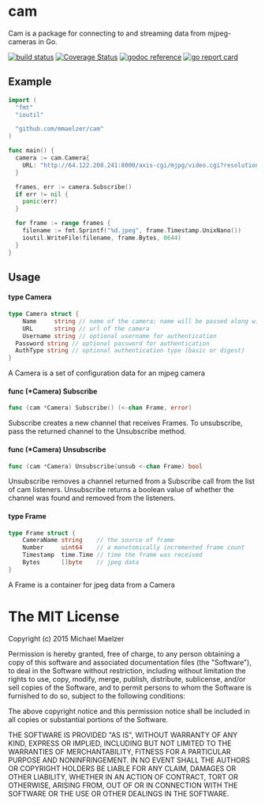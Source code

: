 cam
===

Cam is a package for connecting to and streaming data from mjpeg-cameras in Go.

[![build status](https://secure.travis-ci.org/mmaelzer/cam.png)](http://travis-ci.org/mmaelzer/cam)
[![Coverage Status](https://coveralls.io/repos/mmaelzer/cam/badge.svg?branch=master&service=github)](https://coveralls.io/github/mmaelzer/cam?branch=master)
[![godoc reference](https://godoc.org/github.com/mmaelzer/cam?status.png)](https://godoc.org/github.com/mmaelzer/cam)
[![go report card](https://goreportcard.com/badge/github.com/mmaelzer/cam)](https://goreportcard.com/badge/github.com/mmaelzer/cam)

## Example

```go
import (
  "fmt"
  "ioutil"

  "github.com/mmaelzer/cam"
)

func main() {
  camera := cam.Camera{
    URL: "http://64.122.208.241:8000/axis-cgi/mjpg/video.cgi?resolution=320x240"
  }

  frames, err := camera.Subscribe()
  if err != nil {
    panic(err)
  }

  for frame := range frames {
    filename := fmt.Sprintf("%d.jpeg", frame.Timestamp.UnixNano())
    ioutil.WriteFile(filename, frame.Bytes, 0644)
  }
}
```

## Usage

#### type Camera

```go
type Camera struct {
	Name     string // name of the camera; name will be passed along with frames
	URL      string // url of the camera
	Username string // optional username for authentication
  Password string // optional password for authentication
  AuthType string // optional authentication type (basic or digest)
}
```

A Camera is a set of configuration data for an mjpeg camera

#### func (*Camera) Subscribe

```go
func (cam *Camera) Subscribe() (<-chan Frame, error)
```
Subscribe creates a new channel that receives Frames. To unsubscribe, pass the
returned channel to the Unsubscribe method.

#### func (*Camera) Unsubscribe

```go
func (cam *Camera) Unsubscribe(unsub <-chan Frame) bool
```
Unsubscribe removes a channel returned from a Subscribe call from the list of
cam listeners. Unsubscribe returns a boolean value of whether the channel was
found and removed from the listeners.

#### type Frame

```go
type Frame struct {
	CameraName string    // the source of frame
	Number     uint64    // a monotomically incremented frame count
	Timestamp  time.Time // time the frame was received
	Bytes      []byte    // jpeg data
}
```

A Frame is a container for jpeg data from a Camera


The MIT License
===============

Copyright (c) 2015 Michael Maelzer

Permission is hereby granted, free of charge, to any person obtaining a copy
of this software and associated documentation files (the "Software"), to deal
in the Software without restriction, including without limitation the rights
to use, copy, modify, merge, publish, distribute, sublicense, and/or sell
copies of the Software, and to permit persons to whom the Software is
furnished to do so, subject to the following conditions:

The above copyright notice and this permission notice shall be included in
all copies or substantial portions of the Software.

THE SOFTWARE IS PROVIDED "AS IS", WITHOUT WARRANTY OF ANY KIND, EXPRESS OR
IMPLIED, INCLUDING BUT NOT LIMITED TO THE WARRANTIES OF MERCHANTABILITY,
FITNESS FOR A PARTICULAR PURPOSE AND NONINFRINGEMENT. IN NO EVENT SHALL THE
AUTHORS OR COPYRIGHT HOLDERS BE LIABLE FOR ANY CLAIM, DAMAGES OR OTHER
LIABILITY, WHETHER IN AN ACTION OF CONTRACT, TORT OR OTHERWISE, ARISING FROM,
OUT OF OR IN CONNECTION WITH THE SOFTWARE OR THE USE OR OTHER DEALINGS IN
THE SOFTWARE.

